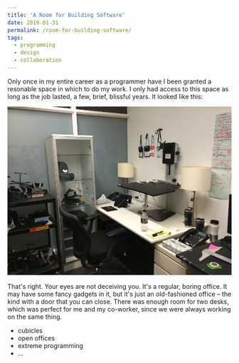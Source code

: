 ```yaml
---
title: 'A Room for Building Software'
date: 2019-01-31
permalink: /room-for-building-software/
tags:
  - programming
  - design
  - collaboration
---
```


Only once in my entire career as a programmer have I been granted a resonable space in which to do my work. I only had access to this space as long as the job lasted, a few, brief, blissful years. It looked like this:

![a plain old office](/images/vrdl_office.jpg "a plain old office")

That's right. Your eyes are not deceiving you. It's a regular, boring office. It may have some fancy gadgets in it, but it's just an old-fashioned office – the kind with a door that you can close. There was enough room for two desks, which was perfect for me and my co-worker, since we were always working on the same thing.

 - cubicles
 - open offices
 - extreme programming
 - ...
